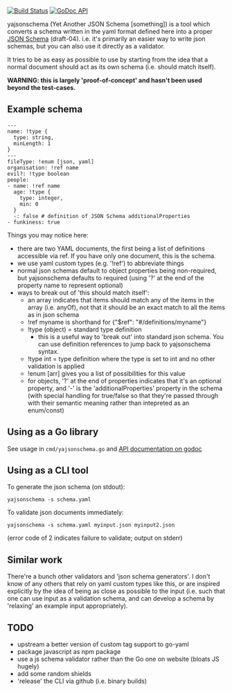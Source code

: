 [![Build Status](https://travis-ci.org/wryun/yajsonschema.svg?branch=master)](https://travis-ci.org/wryun/yajsonschema)
[![GoDoc API](https://godoc.org/github.com/wryun/yajsonschema?status.svg)](http://godoc.org/github.com/wryun/yajsonschema)

yajsonschema (Yet Another JSON Schema [something]) is a tool which converts
a schema written in the yaml format defined here into a proper
[JSON Schema](http://json-schema.org/) (draft-04).
i.e. it's primarily an easier way to write json schemas, but you can also use
it directly as a validator.

It tries to be as easy as possible to use by starting from the idea that
a normal document should act as its own schema (i.e. should match itself).

**WARNING: this is largely 'proof-of-concept' and hasn't been used beyond
the test-cases.**

## Example schema

    ---
    name: !type {
      type: string,
      minLength: 1
    }
    ---
    fileType: !enum [json, yaml]
    organisation: !ref name
    evil?: !type boolean
    people:
    - name: !ref name
      age: !type {
        type: integer,
        min: 0
      }
      -: false # definition of JSON Schema additionalProperties
    - funkiness: true

Things you may notice here:

 - there are two YAML documents, the first being a list of definitions
   accessible via ref. If you have only one document, this is the schema.
 - we use yaml custom types (e.g. '!ref') to abbreviate things
 - normal json schemas default to object properties being non-required, but
   yajsonschema defaults to required (using '?' at the end of the
   property name to represent optional)
 - ways to break out of 'this should match itself':
   - an array indicates that items should match any of the items
     in the array (i.e. anyOf), not that it should be an exact match
     to all the items as in json schema
   - !ref myname is shorthand for {"$ref": "#/definitions/myname"}
   - !type (object) = standard type definition
     - this is a useful way to 'break out' into standard json schema.
       You can use definition references to jump back to yajsonschema
       syntax.
   - !type int = type definition where the type is set to int
     and no other validation is applied
   - !enum [arr] gives you a list of possibilities for this value
   - for objects, '?' at the end of properties indicates that it's an optional
     property, and '-' is the 'additionalProperties' property in the schema
     (with special handling for true/false so that they're passed through
     with their semantic meaning rather than intepreted as an enum/const)

## Using as a Go library

See usage in `cmd/yajsonschema.go` and
[API documentation on godoc](https://godoc.org/github.com/wryun/yajsonschema)

## Using as a CLI tool

To generate the json schema (on stdout):

    yajsonschema -s schema.yaml

To validate json documents immediately:

    yajsonschema -s schema.yaml myinput.json myinput2.json

(error code of 2 indicates failure to validate; output on stderr)

## Similar work

There're a bunch other validators and 'json schema generators'.
I don't know of any others that rely on yaml custom types like this,
or are inspired explicitly by the idea of being as close as possible
to the input (i.e. such that one can use input as a
validation schema, and can develop a schema by 'relaxing' an
example input appropriately).

## TODO

- upstream a better version of custom tag support to go-yaml
- package javascript as npm package
- use a js schema validator rather than the Go one on website
  (bloats JS hugely)
- add some random shields
- 'release' the CLI via github (i.e. binary builds)
